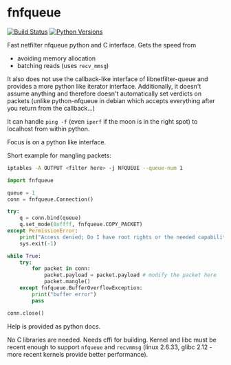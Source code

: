 fnfqueue
========

[![Build Status](https://travis-ci.org/notti/fnfqueue.svg?branch=master)](https://travis-ci.org/notti/fnfqueue)
[![Python Versions](https://img.shields.io/pypi/pyversions/fnfqueue.svg)](https://pypi.org/project/fnfqueue/)

Fast netfilter nfqueue python and C interface. Gets the speed from
- avoiding memory allocation
- batching reads (uses `recv_mmsg`)

It also does not use the callback-like interface of libnetfilter-queue and provides a more python like iterator interface. Additionally, it doesn't assume anything and therefore doesn't automatically set verdicts on packets (unlike python-nfqueue in debian which accepts everything after you return from the callback...)

It can handle `ping -f` (even `iperf` if the moon is in the right spot) to localhost from within python.

Focus is on a python like interface.

Short example for mangling packets:
```bash
iptables -A OUTPUT <filter here> -j NFQUEUE --queue-num 1
```

```python
import fnfqueue

queue = 1
conn = fnfqueue.Connection()

try:
    q = conn.bind(queue)
    q.set_mode(0xffff, fnfqueue.COPY_PACKET)
except PermissionError:
    print("Access denied; Do I have root rights or the needed capabilities?")
    sys.exit(-1)

while True:
    try:
        for packet in conn:
            packet.payload = packet.payload # modify the packet here
            packet.mangle()
    except fnfqueue.BufferOverflowException:
        print("buffer error")
        pass

conn.close()
```

Help is provided as python docs.

No C libraries are needed. Needs cffi for building. Kernel and libc must be recent enough to support `nfqueue` and `recvmmsg` (linux 2.6.33, glibc 2.12 - more recent kernels provide better performance).

